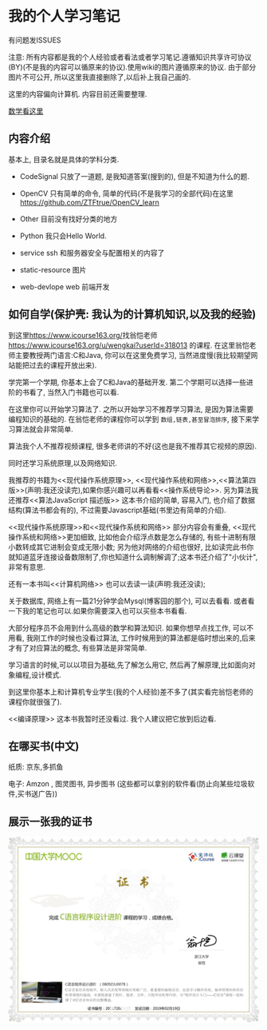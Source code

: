 # 我的个人学习笔记

有问题发ISSUES

注意: 所有内容都是我的个人经验或者看法或者学习笔记.遵循知识共享许可协议(BY)(不是我的内容可以循原来的协议).使用wiki的图片遵循原来的协议.
由于部分图片不可公开, 所以这里我直接删除了,以后补上我自己画的.

这里的内容偏向计算机. 内容目前还需要整理.

[数学看这里](https://github.com/ZTFtrue/Math-study)

## 内容介绍

基本上, 目录名就是具体的学科分类.

- CodeSignal 只放了一道题, 是我知道答案(搜到的), 但是不知道为什么的题.

- OpenCV 只有简单的命令, 简单的代码(不是我学习的全部代码)在这里<https://github.com/ZTFtrue/OpenCV_learn>

- Other 目前没有找好分类的地方

- Python 我只会Hello World.

- service ssh 和服务器安全与配置相关的内容了

- static-resource 图片

- web-devlope  web 前端开发

## 如何自学(保护壳: 我认为的计算机知识,以及我的经验)


到这里<https://www.icourse163.org/>找翁恺老师<https://www.icourse163.org/u/wengkai?userId=318013> 的课程. 在这里翁恺老师主要教授两门语言:C和Java,  你可以在这里免费学习, 当然进度慢(我比较期望网站能把过去的课程开放出来).

学完第一个学期, 你基本上会了C和Java的基础开发. 第二个学期可以选择一些进阶的书看了, 当然入门书籍也可以看.

在这里你可以开始学习算法了. 之所以开始学习不推荐学习算法, 是因为算法需要编程知识的基础的. 在翁恺老师的课程你可以学到 `数组,链表,甚至冒泡排序`, 接下来学习算法就会非常简单.

算法我个人不推荐视频课程, 很多老师讲的不好(这也是我不推荐其它视频的原因).

同时还学习系统原理,以及网络知识.

我推荐的书籍为<<现代操作系统原理>>, <<现代操作系统和网络>>,<<算法第四版>>(声明:我还没读完),如果你感兴趣可以再看看<<操作系统导论>>. 另为算法我还推荐<<算法JavaScript 描述版>> 这本书介绍的简单, 容易入门, 也介绍了数据结构(算法书都会有的), 不过需要Javascript基础(书里边有简单的介绍).

<<现代操作系统原理>>和<<现代操作系统和网络>> 部分内容会有重叠, <<现代操作系统和网络>>更加细致, 比如他会介绍浮点数是怎么存储的, 有些十进制有限小数转成其它进制会变成无限小数; 另为他对网络的介绍也很好, 比如读完此书你就知道蓝牙连接设备数限制了,你也知道什么调制解调了;这本书还介绍了"小伙计", 非常有意思.

还有一本书叫<<计算机网络>> 也可以去读一读(声明:我还没读);

关于数据库, 网络上有一篇21分钟学会Mysql(博客园的那个), 可以去看看. 或者看一下我的笔记也可以.如果你需要深入也可以买些本书看看.

大部分程序员不会用到什么高级的数学和算法知识. 如果你想早点找工作, 可以不用看, 我刚工作的时候也没看过算法, 工作时候用到的算法都是临时想出来的,后来才有了对应算法的概念, 有些算法是非常简单.

学习语言的时候,可以以项目为基础,先了解怎么用它, 然后再了解原理,比如面向对象编程,设计模式.

到这里你基本上和计算机专业学生(我的个人经验)差不多了(其实看完翁恺老师的课程你就很强了).

<<编译原理>> 这本书我暂时还没看过. 我个人建议把它放到后边看.

## 在哪买书(中文)

纸质: 京东,多抓鱼

电子: Amzon , 图灵图书, 异步图书 (这些都可以拿别的软件看(防止向某些垃圾软件,买书送广告))

## 展示一张我的证书

![证书](./static-resource/image/证书.png)
